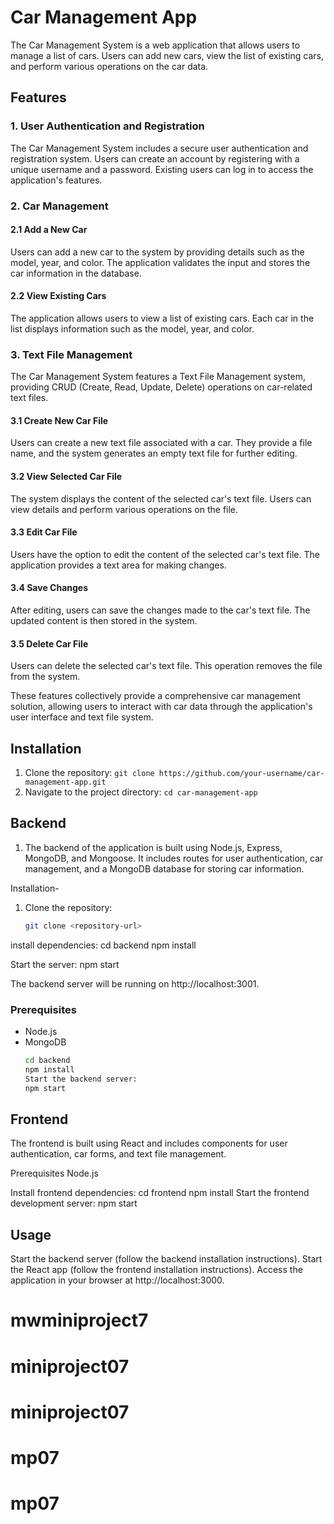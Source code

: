 # Car Management App

The Car Management System is a web application that allows users to manage a list of cars. Users can add new cars, view the list of existing cars, and perform various operations on the car data.

## Features

### 1. User Authentication and Registration

The Car Management System includes a secure user authentication and registration system. Users can create an account by registering with a unique username and a password. Existing users can log in to access the application's features.

### 2. Car Management

#### 2.1 Add a New Car

Users can add a new car to the system by providing details such as the model, year, and color. The application validates the input and stores the car information in the database.

#### 2.2 View Existing Cars

The application allows users to view a list of existing cars. Each car in the list displays information such as the model, year, and color.

### 3. Text File Management

The Car Management System features a Text File Management system, providing CRUD (Create, Read, Update, Delete) operations on car-related text files.

#### 3.1 Create New Car File

Users can create a new text file associated with a car. They provide a file name, and the system generates an empty text file for further editing.

#### 3.2 View Selected Car File

The system displays the content of the selected car's text file. Users can view details and perform various operations on the file.

#### 3.3 Edit Car File

Users have the option to edit the content of the selected car's text file. The application provides a text area for making changes.

#### 3.4 Save Changes

After editing, users can save the changes made to the car's text file. The updated content is then stored in the system.

#### 3.5 Delete Car File

Users can delete the selected car's text file. This operation removes the file from the system.

These features collectively provide a comprehensive car management solution, allowing users to interact with car data through the application's user interface and text file system.


## Installation
1. Clone the repository: `git clone https://github.com/your-username/car-management-app.git`
2. Navigate to the project directory: `cd car-management-app`

## Backend
1. The backend of the application is built using Node.js, Express, MongoDB, and Mongoose. It includes routes for user authentication, car management, and a MongoDB database for storing car information.

Installation-

1. Clone the repository:

   ```bash
   git clone <repository-url>

install dependencies:
cd backend
npm install

Start the server:
npm start

The backend server will be running on http://localhost:3001.

### Prerequisites

- Node.js
- MongoDB
   ```bash
   cd backend
   npm install
   Start the backend server:
   npm start

## Frontend 
The frontend is built using React and includes components for user authentication, car forms, and text file management.

Prerequisites
Node.js

Install frontend dependencies:
cd frontend
npm install
Start the frontend development server:
npm start

## Usage

Start the backend server (follow the backend installation instructions).
Start the React app (follow the frontend installation instructions).
Access the application in your browser at http://localhost:3000.


# mwminiproject7
# miniproject07
# miniproject07
# mp07
# mp07
